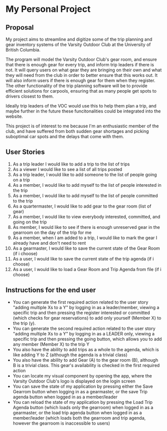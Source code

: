 # My Personal Project
## Proposal
My project aims to streamline and digitize some of the trip planning and gear inventory systems of the Varsity Outdoor Club at the University of British Columbia.

The program will model the Varsity Outdoor Club's gear room, and ensure that there is enough gear for every trip, and inform trip leaders if there is not. It will query users on
what gear they are bringing on their own and what they will need from the club in order to better ensure that this works out. It will also inform users if there is enough gear for them when they register. The other functionality of the trip planning software will be to provide efficient solutions for carpools, ensuring that as many people get spots to drivers closest to them.

Ideally trip leaders of the VOC would use this to help them plan a trip, and maybe further in the future these funcitonalities could be integrated into the website. 

This project is of interest to me because I'm an enthusiastic member of the club, and have suffered from both sudden gear shortages and picking suboptimal car spots and the delays that come with them.


## User Stories

1. As a trip leader I would like to add a trip to the list of trips
2. As a viewer I would like to see a list of all trips posted
3. As a trip leader, I would like to add someone to the list of people going on a trip
4. As a member, I would like to add myself to the list of people interested in the trip
5. As a member, I would like to add myself to the list of people committed to the trip
6. As a quartermaster, I would like to add gear to the gear room (list of gear)
7. As a member, I would like to view everybody interested, committed, and going on the trip
8. As member, I would like to see if there is enough unreserved gear in the gearroom on the day of the trip for me
9. As a member, when I am added to a trip, I would like to mark the gear I already have and don't need to rent
10. As a gearmaster, I would like to save the current state of the Gear Room (if i choose)
11. As a user, I would like to save the current state of the trip agenda (if i choose)
12. As a user, I would like to load a Gear Room and Trip Agenda from file (if i choose)

## Instructions for the end user
- You can generate the first required action related to the user story "adding multiple Xs to a Y" by logging in as a leader/member, viewing a specific trip
  and then pressing the register interested or committed (which checks for gear reservations) to add only yourself (Member X) to the trip (y). 
- You can generate the second required action related to the user story "adding multiple Xs to a Y" by logging in as a LEADER only, viewing a specific trip
  and then pressing the going button, which allows you to add any member (Member X) to the trip Y
- You also have the ability to add trips as a whole to the agenda, which is like adding Y to Z (although the agenda is a trivial class)
- You also have the ability to add Gear (A) to the gear room (B), although B is a trivial class. This gear's availability is checked in the first required action
- You can locate my visual component by opening the app, where the Varsity Outdoor Club's logo is displayed on the login screen
- You can save the state of my application by pressing either the Save Gearrom button when logging in as a gearmaster, or the save Trip agenda button when
  logged in as a member/leader
- You can reload the state of my application by pressing the Load Trip Agenda button (which loads only the gearroom) when logged in as a gearmaster, or the load 
  trip agenda button when logged in as a member/leader (which loads both the gearroom and trip agenda, however the gearroom is inaccessible to users)




